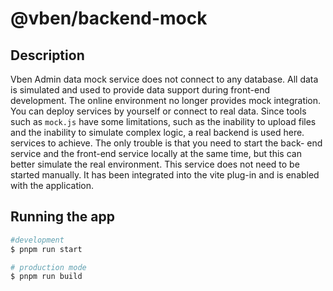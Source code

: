 # @vben/backend-mock

## Description

Vben Admin data mock service does not connect to any database. All data is simulated and used to provide data support during front-end development. The online environment no longer provides mock integration. You can deploy services by yourself or connect to real data. Since tools such as `mock.js` have some limitations, such as the inability to upload files and the inability to simulate complex logic, a real backend is used here. services to achieve. The only trouble is that you need to start the back- end service and the front-end service locally at the same time, but this can better simulate the real environment. This service does not need to be started manually. It has been integrated into the vite plug-in and is enabled with the application.

## Running the app

```bash
#development
$ pnpm run start

# production mode
$ pnpm run build
```